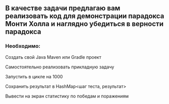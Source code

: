 ## В качестве задачи предлагаю вам реализовать код для демонстрации парадокса Монти Холла и наглядно убедиться в верности парадокса
### Необходимо:
Создать свой Java Maven или Gradle проект

Самостоятельно реализовать прикладную задачу

Запустить в цикле на 1000

Сохранить результат в HashMap<шаг теста, результат>

Вывести на экран статистику по победам и поражениям